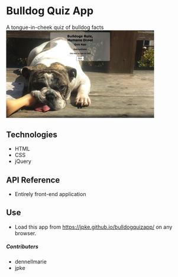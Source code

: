 # Bulldog Quiz App

A tongue-in-cheek quiz of bulldog facts
<img src="./bulldogquizapp.jpg" width="400px" />

## Technologies

* HTML
* CSS
* jQuery

## API Reference

* Entirely front-end application



## Use

* Load this app from https://jpke.github.io/bulldogquizapp/ on any browser.


##### Contributers
* dennellmarie
* jpke
